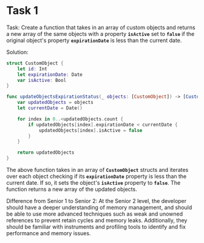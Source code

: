 # Task 1

Task: Create a function that takes in an array of custom objects and returns a
new array of the same objects with a property **`isActive`** set to **`false`**
if the original object's property **`expirationDate`** is less than the current
date.

Solution:

```swift
struct CustomObject {
    let id: Int
    let expirationDate: Date
    var isActive: Bool
}

func updateObjectsExpirationStatus(_ objects: [CustomObject]) -> [CustomObject] {
    var updatedObjects = objects
    let currentDate = Date()

    for index in 0..<updatedObjects.count {
        if updatedObjects[index].expirationDate < currentDate {
            updatedObjects[index].isActive = false
        }
    }

    return updatedObjects
}
```

The above function takes in an array of **`CustomObject`** structs and iterates
over each object checking if its **`expirationDate`** property is less than the
current date. If so, it sets the object's **`isActive`** property to
**`false`**. The function returns a new array of the updated objects.

Difference from Senior 1 to Senior 2: At the Senior 2 level, the developer
should have a deeper understanding of memory management, and should be able to
use more advanced techniques such as weak and unowned references to prevent
retain cycles and memory leaks. Additionally, they should be familiar with
instruments and profiling tools to identify and fix performance and memory
issues.
